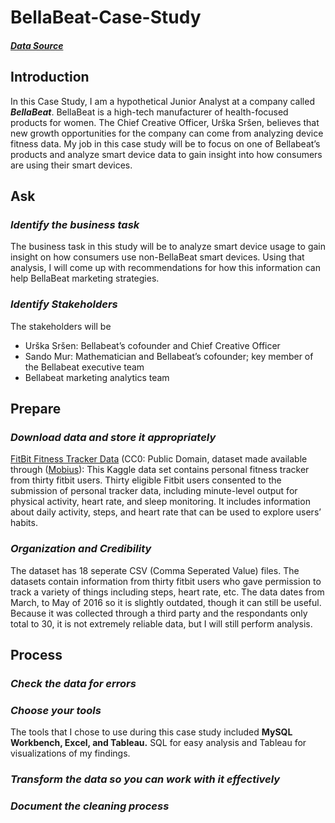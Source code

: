 # BellaBeat-Case-Study

#### ***[Data Source](https://www.kaggle.com/datasets/arashnic/fitbit)***

## **Introduction**
In this Case Study, I am a hypothetical Junior Analyst at a company called ***BellaBeat***. BellaBeat is a high-tech manufacturer of health-focused products for women. The Chief Creative Officer, Urška Sršen, believes that new growth opportunities for the company can come from analyzing device fitness data. My job in this case study will be to focus on one of Bellabeat’s products and analyze smart device data to gain insight into how consumers are using their smart devices.

## **Ask**
### ***Identify the business task***
The business task in this study will be to analyze smart device usage to gain insight on how consumers use non-BellaBeat smart devices. Using that analysis, I will come up with recommendations for how this information can help BellaBeat marketing strategies.

### ***Identify Stakeholders***
The stakeholders will be 
* Urška Sršen: Bellabeat’s cofounder and Chief Creative Officer
* Sando Mur: Mathematician and Bellabeat’s cofounder; key member of the Bellabeat executive team
* Bellabeat marketing analytics team

## **Prepare**
### ***Download data and store it appropriately***
[FitBit Fitness Tracker Data](https://www.kaggle.com/datasets/arashnic/fitbit) (CC0: Public Domain, dataset made available through ([Mobius](https://www.kaggle.com/arashnic)): This Kaggle data set contains personal fitness tracker from thirty fitbit users. Thirty eligible Fitbit users consented to the submission of personal tracker data, including minute-level output for physical activity, heart rate, and sleep monitoring. It includes information about daily activity, steps, and heart rate that can be used to explore users’ habits.

### ***Organization and Credibility***
The dataset has 18 seperate CSV (Comma Seperated Value) files. The datasets contain information from thirty fitbit users who gave permission to track a variety of things including steps, heart rate, etc. The data dates from March, to May of 2016 so it is slightly outdated, though it can still be useful. Because it was collected through a third party and the respondants only total to 30, it is not extremely reliable data, but I will still perform analysis.

### 

## Process
### ***Check the data for errors***

### ***Choose your tools***
The tools that I chose to use during this case study included **MySQL Workbench, Excel, and Tableau.** SQL for easy analysis and Tableau for visualizations of my findings.

### ***Transform the data so you can work with it effectively***

### ***Document the cleaning process***
